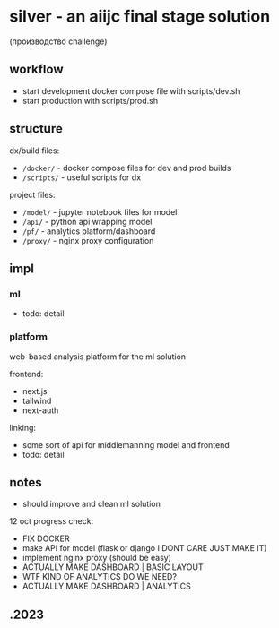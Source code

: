 # silver - an aiijc final stage solution

(производство challenge)

## workflow

- start development docker compose file with scripts/dev.sh
- start production with scripts/prod.sh

## structure

dx/build files:
- `/docker/` - docker compose files for dev and prod builds
- `/scripts/` - useful scripts for dx

project files:
- `/model/` - jupyter notebook files for model
- `/api/` - python api wrapping model
- `/pf/` - analytics platform/dashboard
- `/proxy/` - nginx proxy configuration

## impl

### ml

- todo: detail

### platform

web-based analysis platform for the ml solution

frontend:
- next.js
- tailwind
- next-auth

linking:
- some sort of api for middlemanning model and frontend
- todo: detail

## notes

- should improve and clean ml solution

12 oct progress check:
- FIX DOCKER
- make API for model (flask or django I DONT CARE JUST MAKE IT)
- implement nginx proxy (should be easy)
- ACTUALLY MAKE DASHBOARD | BASIC LAYOUT
- WTF KIND OF ANALYTICS DO WE NEED?
- ACTUALLY MAKE DASHBOARD | ANALYTICS

## .2023
